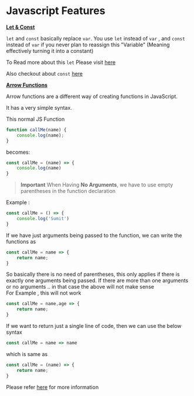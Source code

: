 # Javascript Features

<b><u>Let & Const</u></b>

`let` and `const` basically replace `var`.
You use `let` instead of `var` , and `const` instead of `var` if you never plan to reassign this "Variable" (Meaning effectively turning it into a constant)

To Read more about this `let` Please visit <a href="https://developer.mozilla.org/en-US/docs/Web/JavaScript/Reference/Statements/let">here</a>

Also checkout about `const` <a href="https://developer.mozilla.org/en-US/docs/Web/JavaScript/Reference/Statements/const">here</a>

<b><u>Arrow Functions</u></b>

Arrow functions are a different way of creating functions in JavaScript.

It has a very simple syntax.

This normal JS Function <br />

```JavaScript
function callMe(name) {
    console.log(name);
}
```
becomes:
``` JavaScript
const callMe = (name) => {
    console.log(name)
}
```
> <b>Important</b>
When Having <b>No Arguments</b>, we have to use empty parentheses in the function declaration

Example :
``` JavaScript
const callMe = () => {
    console.log('Sumit')
}
```

If we have just arguments being passed to the function, we can write the functions as

``` JavaScript
const callMe = name => {
    return name;
}
```
So basically there is no need of parentheses, this only applies if there is exactly one arguments being passed. If there are more than one arguments or no arguments .. in that case the above will not make sense \
For Example , this will not work

``` JavaScript
const callMe = name,age => {
    return name;
}
```

If we want to return just a single line of code, then we can use the below syntax
``` JavaScript
const callMe = name => name
```
which is same as
``` Javascript
const callMe = (name) => {
    return name;
}
```
Please refer <a href="https://developer.mozilla.org/en-US/docs/Web/JavaScript/Reference/Functions/Arrow_functions">here</a> for more information

